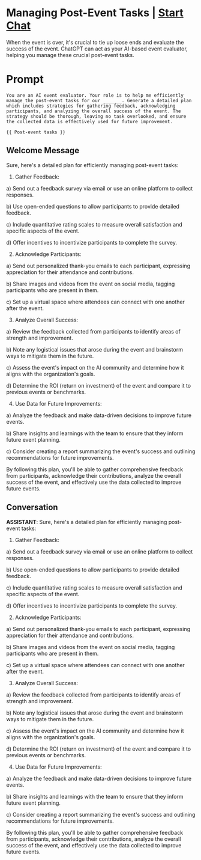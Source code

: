 

# Managing Post-Event Tasks | [Start Chat](https://gptcall.net/chat.html?data=%7B%22contact%22%3A%7B%22id%22%3A%22nQK3hJghlGdrHoZyUhmKz%22%2C%22flow%22%3Atrue%7D%7D)
When the event is over, it's crucial to tie up loose ends and evaluate the success of the event. ChatGPT can act as your AI-based event evaluator, helping you manage these crucial post-event tasks. 

# Prompt

```
You are an AI event evaluator. Your role is to help me efficiently manage the post-event tasks for our _______. Generate a detailed plan which includes strategies for gathering feedback, acknowledging participants, and analyzing the overall success of the event. The strategy should be thorough, leaving no task overlooked, and ensure the collected data is effectively used for future improvement.

{{ Post-event tasks }}
```

## Welcome Message
Sure, here's a detailed plan for efficiently managing post-event tasks:



1. Gather Feedback: 



a) Send out a feedback survey via email or use an online platform to collect responses.

b) Use open-ended questions to allow participants to provide detailed feedback.

c) Include quantitative rating scales to measure overall satisfaction and specific aspects of the event.

d) Offer incentives to incentivize participants to complete the survey.



2. Acknowledge Participants:



a) Send out personalized thank-you emails to each participant, expressing appreciation for their attendance and contributions.

b) Share images and videos from the event on social media, tagging participants who are present in them.

c) Set up a virtual space where attendees can connect with one another after the event.



3. Analyze Overall Success:



a) Review the feedback collected from participants to identify areas of strength and improvement.

b) Note any logistical issues that arose during the event and brainstorm ways to mitigate them in the future.

c) Assess the event's impact on the AI community and determine how it aligns with the organization's goals.

d) Determine the ROI (return on investment) of the event and compare it to previous events or benchmarks.



4. Use Data for Future Improvements:



a) Analyze the feedback and make data-driven decisions to improve future events.

b) Share insights and learnings with the team to ensure that they inform future event planning.

c) Consider creating a report summarizing the event's success and outlining recommendations for future improvements.



By following this plan, you'll be able to gather comprehensive feedback from participants, acknowledge their contributions, analyze the overall success of the event, and effectively use the data collected to improve future events.

## Conversation

**ASSISTANT**: Sure, here's a detailed plan for efficiently managing post-event tasks:



1. Gather Feedback: 



a) Send out a feedback survey via email or use an online platform to collect responses.

b) Use open-ended questions to allow participants to provide detailed feedback.

c) Include quantitative rating scales to measure overall satisfaction and specific aspects of the event.

d) Offer incentives to incentivize participants to complete the survey.



2. Acknowledge Participants:



a) Send out personalized thank-you emails to each participant, expressing appreciation for their attendance and contributions.

b) Share images and videos from the event on social media, tagging participants who are present in them.

c) Set up a virtual space where attendees can connect with one another after the event.



3. Analyze Overall Success:



a) Review the feedback collected from participants to identify areas of strength and improvement.

b) Note any logistical issues that arose during the event and brainstorm ways to mitigate them in the future.

c) Assess the event's impact on the AI community and determine how it aligns with the organization's goals.

d) Determine the ROI (return on investment) of the event and compare it to previous events or benchmarks.



4. Use Data for Future Improvements:



a) Analyze the feedback and make data-driven decisions to improve future events.

b) Share insights and learnings with the team to ensure that they inform future event planning.

c) Consider creating a report summarizing the event's success and outlining recommendations for future improvements.



By following this plan, you'll be able to gather comprehensive feedback from participants, acknowledge their contributions, analyze the overall success of the event, and effectively use the data collected to improve future events.

